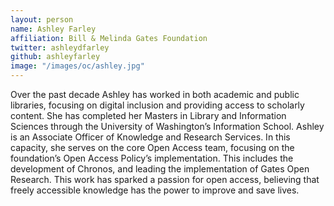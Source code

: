 ```yaml
---
layout: person
name: Ashley Farley
affiliation: Bill & Melinda Gates Foundation
twitter: ashleydfarley
github: ashleyfarley
image: "/images/oc/ashley.jpg"
---
```


Over the past decade Ashley has worked in both academic and public libraries, focusing on digital inclusion and providing access to scholarly content. She has completed her Masters in Library and Information Sciences through the University of Washington’s Information School. Ashley is an Associate Officer of Knowledge and Research Services. In this capacity, she serves on the core Open Access team, focusing on the foundation’s Open Access Policy’s implementation. This includes the development of Chronos, and leading the implementation of Gates Open Research. This work has sparked a passion for open access, believing that freely accessible knowledge has the power to improve and save lives.